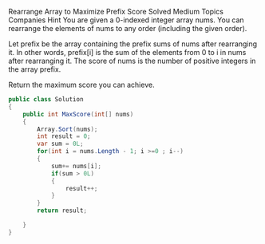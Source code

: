Rearrange Array to Maximize Prefix Score
Solved
Medium
Topics
Companies
Hint
You are given a 0-indexed integer array nums. You can rearrange the elements of nums to any order (including the given order).

Let prefix be the array containing the prefix sums of nums after rearranging it. In other words, prefix[i] is the sum of the elements from 0 to i in nums after rearranging it. The score of nums is the number of positive integers in the array prefix.

Return the maximum score you can achieve.

```csharp
public class Solution
{
    public int MaxScore(int[] nums)
    {
        Array.Sort(nums);
        int result = 0;
        var sum = 0L;
        for(int i = nums.Length - 1; i >=0 ; i--)
        {
            sum+= nums[i];
            if(sum > 0L)
            {
                result++;
            }
        }
        return result;

    }
}
